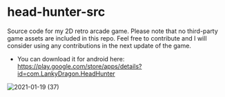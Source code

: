 # head-hunter-src

Source code for my 2D retro arcade game. Please note that no third-party game assets are included in this repo. Feel free to contribute and I will consider using any contributions in the next update of the game. 

* You can download it for android here: https://play.google.com/store/apps/details?id=com.LankyDragon.HeadHunter

![2021-01-19 (37)](https://user-images.githubusercontent.com/73779192/133927478-b8ad56be-b9ad-4f98-a346-6e78a94e8a97.png)


